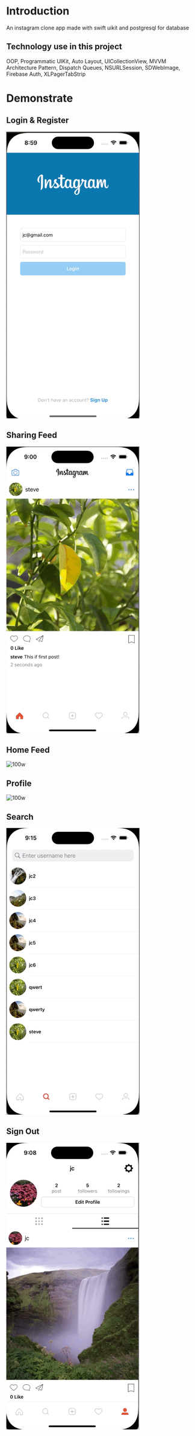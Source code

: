 <h1>Introduction</h1>
<p>An instagram clone app made with swift uikit and postgresql for database</p>

<h2>Technology use in this project</h2>
<p>OOP, Programmatic UIKit, Auto Layout, UICollectionView, MVVM Architecture Pattern, Dispatch Queues, NSURLSession, SDWebImage, Firebase Auth, XLPagerTabStrip</p>

<h1>Demonstrate</h2>

<h2>Login & Register</h2>

![100w](gif/LoginAndRegister.gif)<br>
<h2>Sharing Feed</h2>

![100w](gif/SharePhoto.gif)<br>
<h2>Home Feed</h2>

![100w](gif/HomeViewController.gif)<br>
<h2>Profile</h2>

![100w](gif/ProfileViewController.gif)<br>
<h2>Search</h2>

![100w](gif/SearchViewController.gif)<br>
<h2>Sign Out</h2>

![100w](gif/Logout.gif)<br>
